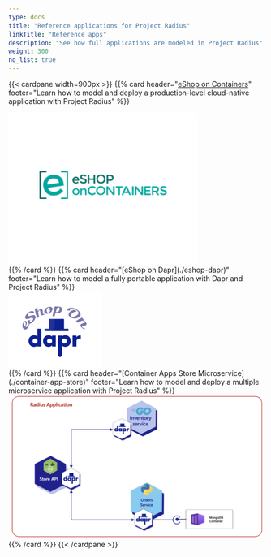 ```yaml
---
type: docs
title: "Reference applications for Project Radius"
linkTitle: "Reference apps"
description: "See how full applications are modeled in Project Radius"
weight: 300
no_list: true
---
```


{{< cardpane width=900px >}}
{{% card header="[eShop on Containers](./eshop)" footer="Learn how to model and deploy a production-level cloud-native application with Project Radius" %}}
<div class="text-center">
  <a href="./eshop">
    <img src="eshop.png" alt="eShop logo">
  </a>
</div>
{{% /card %}}
{{% card header="[eShop on Dapr](./eshop-dapr)" footer="Learn how to model a fully portable application with Dapr and Project Radius" %}}
<div class="text-center">
  <a href="./eshop-dapr">
    <img src="./eshop-dapr/logo.png" alt="eShop on Dapr logo">
  </a>
</div>
{{% /card %}}
{{% card header="[Container Apps Store Microservice](./container-app-store)" footer="Learn how to model and deploy a multiple microservice application with Project Radius" %}}
<div class="text-center">
  <a href="./container-app-store">
    <img src="./container-app-store/container-app-store-radius.png" alt="Container Apps Store Microservice logo">
  </a>
</div>
{{% /card %}}
{{< /cardpane >}}
